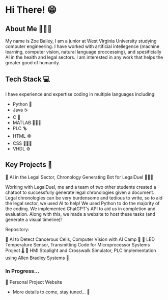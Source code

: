 # Hi There! 😁

## About Me 👩🏼‍💻
My name is Zoe Bailey, I am a junior at West Virginia University studying computer engineering. I have worked with artificial intellegence (machine learning, computer vision, natural language proccessing), and spesificially AI in the health and legal sectors. I am interested in any work that helps the greater good of humanity. 

## Tech Stack 💻
I have experience and expertise coding in multiple languages including:
- Python 🐍
- Java ☕️
- C 🛜
- MATLAB 👷🏼‍♀️
- PLC 🪜
- HTML 🕸️
- CSS 👩🏼‍🎨
- VHDL ⚙️

## Key Projects 🔧
📌 AI in the Legal Sector, Chronology Generating Bot for LegalDuel 👩🏼‍⚖️

Working with LegalDuel, me and a team of two other students created a chatbot to successfully generate legal chronologies given a document. Legal chronologies can be very burdensome and tedious to write, so to aid the legal sector, we used AI to help! We used Python to do the majority of the coding. We implemented ChatGPT's API to aid us in completion and evaluation. Along with this, we made a website to host these tasks (and generate a visual timeline)!

Repository: 

📌 AI to Detect Cancerous Cells, Computer Vision with AI Camp 🩻
📌 LED Temperature Sensor, Transmitting Code for Microprocessor Systems Project 🌡️
📌 HMI Stoplight and Crosswalk Simulator, PLC Implementation using Allen Bradley Systems 🚸

### In Progress...
📍 Personal Project Website
- More details to come, stay tuned... 🤫

<!--
**zoebailey/zoebailey** is a ✨ _special_ ✨ repository because its `README.md` (this file) appears on your GitHub profile.

Here are some ideas to get you started:

- 🔭 I’m currently working on ...
- 🌱 I’m currently learning ...
- 👯 I’m looking to collaborate on ...
- 🤔 I’m looking for help with ...
- 💬 Ask me about ...
- 📫 How to reach me: ...
- 😄 Pronouns: ...
- ⚡ Fun fact: ...
-->

